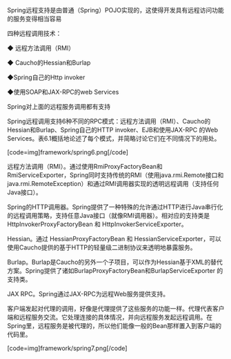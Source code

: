 Spring远程支持是由普通（Spring）POJO实现的，这使得开发具有远程访问功能的服务变得相当容易
四种远程调用技术：
◆ 远程方法调用（RMI）       
◆ Caucho的Hessian和Burlap  
◆Spring自己的Http invoker    
◆使用SOAP和JAX-RPC的web Services
Spring对上面的远程服务调用都有支持
Spring远程调用支持6种不同的RPC模式：远程方法调用（RMI）、Caucho的Hessian和Burlap、Spring自己的HTTP invoker、EJB和使用JAX-RPC 的Web Services。表6.1概括地论述了每个模式，并简略讨论它们在不同情况下的用处。
[code=img]framework/spring6.png[/code]
远程方法调用（RMI）。通过使用RmiProxyFactoryBean和RmiServiceExporter，Spring同时支持传统的RMI（使用java.rmi.Remote接口和java.rmi.RemoteException）和通过RMI调用器实现的透明远程调用（支持任何Java接口）。
Spring的HTTP调用器。Spring提供了一种特殊的允许通过HTTP进行Java串行化的远程调用策略，支持任意Java接口（就像RMI调用器）。相对应的支持类是 HttpInvokerProxyFactoryBean 和 HttpInvokerServiceExporter。
Hessian。通过 HessianProxyFactoryBean 和 HessianServiceExporter，可以使用Caucho提供的基于HTTP的轻量级二进制协议来透明地暴露服务。
Burlap。Burlap是Caucho的另外一个子项目，可以作为Hessian基于XML的替代方案。Spring提供了诸如BurlapProxyFactoryBean和BurlapServiceExporter 的支持类。
JAX RPC。Spring通过JAX-RPC为远程Web服务提供支持。
客户端发起对代理的调用，好像是代理提供了这些服务的功能一样。代理代表客户端和远程服务交流。它处理连接的具体情况，并向远程服务发起远程调用。在Spring里，远程服务是被代理的，所以他们能像一般的Bean那样置入到客户端的代码里。
[code=img]framework/spring7.png[/code]